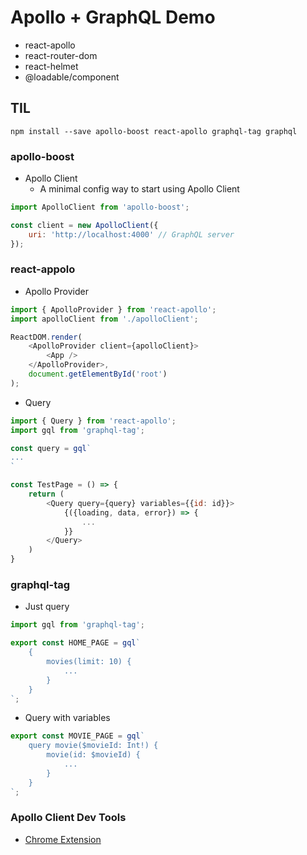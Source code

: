 # Apollo + GraphQL Demo

-   react-apollo
-   react-router-dom
-   react-helmet
-   @loadable/component

## TIL

```Shell
npm install --save apollo-boost react-apollo graphql-tag graphql
```

### apollo-boost

-   Apollo Client
    -   A minimal config way to start using Apollo Client

```JavaScript
import ApolloClient from 'apollo-boost';

const client = new ApolloClient({
    uri: 'http://localhost:4000' // GraphQL server
});
```

### react-appolo

-   Apollo Provider

```JavaScript
import { ApolloProvider } from 'react-apollo';
import apolloClient from './apolloClient';

ReactDOM.render(
    <ApolloProvider client={apolloClient}>
        <App />
    </ApolloProvider>,
    document.getElementById('root')
);
```

-   Query

```JavaScript
import { Query } from 'react-apollo';
import gql from 'graphql-tag';

const query = gql`
...
`

const TestPage = () => {
    return (
        <Query query={query} variables={{id: id}}>
            {({loading, data, error}) => {
                ...
            }}
        </Query>
    )
}
```

### graphql-tag

-   Just query

```JavaScript
import gql from 'graphql-tag';

export const HOME_PAGE = gql`
    {
        movies(limit: 10) {
            ...
        }
    }
`;
```

-   Query with variables

```JavaScript
export const MOVIE_PAGE = gql`
    query movie($movieId: Int!) {
        movie(id: $movieId) {
            ...
        }
    }
`;
```

### Apollo Client Dev Tools

-   [Chrome Extension](https://chrome.google.com/webstore/detail/apollo-client-developer-t/jdkknkkbebbapilgoeccciglkfbmbnfm)
